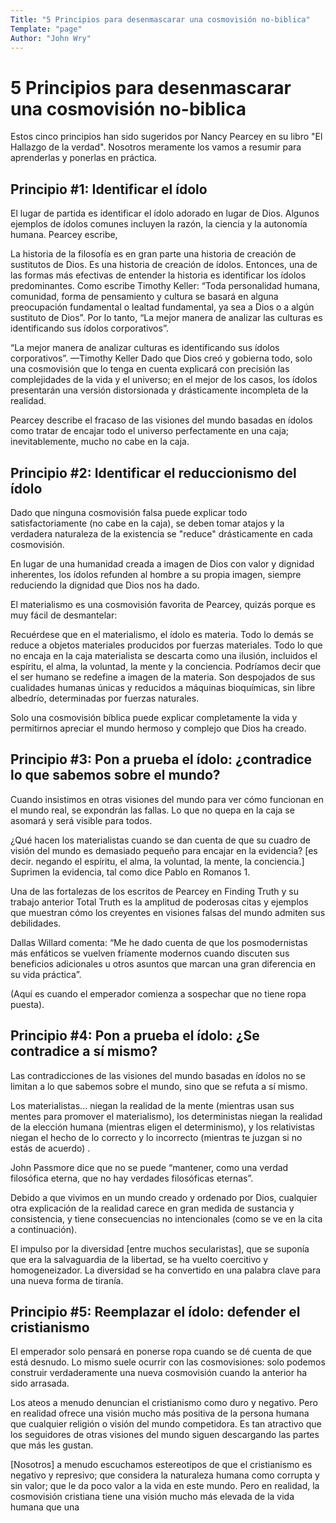 ```yaml
---
Title: "5 Principios para desenmascarar una cosmovisión no-biblica"
Template: "page"
Author: "John Wry"
---
```


# 5 Principios para desenmascarar una cosmovisión no-biblica

Estos cinco principios han sido sugeridos por Nancy Pearcey en su libro "El Hallazgo de la verdad". Nosotros meramente los vamos a resumir para aprenderlas y ponerlas en práctica. 

## Principio #1: Identificar el ídolo
El lugar de partida es identificar el ídolo adorado en lugar de Dios. Algunos ejemplos de ídolos comunes incluyen la razón, la ciencia y la autonomía humana. Pearcey escribe,

La historia de la filosofía es en gran parte una historia de creación de sustitutos de Dios. Es una historia de creación de ídolos. Entonces, una de las formas más efectivas de entender la historia es identificar los ídolos predominantes. Como escribe Timothy Keller: “Toda personalidad humana, comunidad, forma de pensamiento y cultura se basará en alguna preocupación fundamental o lealtad fundamental, ya sea a Dios o a algún sustituto de Dios”. Por lo tanto, “La mejor manera de analizar las culturas es identificando sus ídolos corporativos”.

“La mejor manera de analizar culturas es identificando sus ídolos corporativos”. —Timothy Keller Dado que Dios creó y gobierna todo, solo una cosmovisión que lo tenga en cuenta explicará con precisión las complejidades de la vida y el universo; en el mejor de los casos, los ídolos presentarán una versión distorsionada y drásticamente incompleta de la realidad.

Pearcey describe el fracaso de las visiones del mundo basadas en ídolos como tratar de encajar todo el universo perfectamente en una caja; inevitablemente, mucho no cabe en la caja.

## Principio #2: Identificar el reduccionismo del ídolo
Dado que ninguna cosmovisión falsa puede explicar todo satisfactoriamente (no cabe en la caja), se deben tomar atajos y la verdadera naturaleza de la existencia se "reduce" drásticamente en cada cosmovisión.

En lugar de una humanidad creada a imagen de Dios con valor y dignidad inherentes, los ídolos refunden al hombre a su propia imagen, siempre reduciendo la dignidad que Dios nos ha dado.

El materialismo es una cosmovisión favorita de Pearcey, quizás porque es muy fácil de desmantelar:

Recuérdese que en el materialismo, el ídolo es materia. Todo lo demás se reduce a objetos materiales producidos por fuerzas materiales. Todo lo que no encaja en la caja materialista se descarta como una ilusión, incluidos el espíritu, el alma, la voluntad, la mente y la conciencia. Podríamos decir que el ser humano se redefine a imagen de la materia. Son despojados de sus cualidades humanas únicas y reducidos a máquinas bioquímicas, sin libre albedrío, determinadas por fuerzas naturales.

Solo una cosmovisión bíblica puede explicar completamente la vida y permitirnos apreciar el mundo hermoso y complejo que Dios ha creado.

## Principio #3: Pon a prueba el ídolo: ¿contradice lo que sabemos sobre el mundo?
Cuando insistimos en otras visiones del mundo para ver cómo funcionan en el mundo real, se expondrán las fallas. Lo que no quepa en la caja se asomará y será visible para todos.

¿Qué hacen los materialistas cuando se dan cuenta de que su cuadro de visión del mundo es demasiado pequeño para encajar en la evidencia? [es decir. negando el espíritu, el alma, la voluntad, la mente, la conciencia.] Suprimen la evidencia, tal como dice Pablo en Romanos 1.

Una de las fortalezas de los escritos de Pearcey en Finding Truth y su trabajo anterior Total Truth es la amplitud de poderosas citas y ejemplos que muestran cómo los creyentes en visiones falsas del mundo admiten sus debilidades.

Dallas Willard comenta: “Me he dado cuenta de que los posmodernistas más enfáticos se vuelven fríamente modernos cuando discuten sus beneficios adicionales u otros asuntos que marcan una gran diferencia en su vida práctica”.

(Aquí es cuando el emperador comienza a sospechar que no tiene ropa puesta).

## Principio #4: Pon a prueba el ídolo: ¿Se contradice a sí mismo?
Las contradicciones de las visiones del mundo basadas en ídolos no se limitan a lo que sabemos sobre el mundo, sino que se refuta a sí mismo.

Los materialistas... niegan la realidad de la mente (mientras usan sus mentes para promover el materialismo), los deterministas niegan la realidad de la elección humana (mientras eligen el determinismo), y los relativistas niegan el hecho de lo correcto y lo incorrecto (mientras te juzgan si no estás de acuerdo) .

John Passmore dice que no se puede “mantener, como una verdad filosófica eterna, que no hay verdades filosóficas eternas”.

Debido a que vivimos en un mundo creado y ordenado por Dios, cualquier otra explicación de la realidad carece en gran medida de sustancia y consistencia, y tiene consecuencias no intencionales (como se ve en la cita a continuación).

El impulso por la diversidad [entre muchos secularistas], que se suponía que era la salvaguardia de la libertad, se ha vuelto coercitivo y homogeneizador. La diversidad se ha convertido en una palabra clave para una nueva forma de tiranía.

## Principio #5: Reemplazar el ídolo: defender el cristianismo
El emperador solo pensará en ponerse ropa cuando se dé cuenta de que está desnudo. Lo mismo suele ocurrir con las cosmovisiones: solo podemos construir verdaderamente una nueva cosmovisión cuando la anterior ha sido arrasada.

Los ateos a menudo denuncian el cristianismo como duro y negativo. Pero en realidad ofrece una visión mucho más positiva de la persona humana que cualquier religión o visión del mundo competidora. Es tan atractivo que los seguidores de otras visiones del mundo siguen descargando las partes que más les gustan.

[Nosotros] a menudo escuchamos estereotipos de que el cristianismo es negativo y represivo; que considera la naturaleza humana como corrupta y sin valor; que le da poco valor a la vida en este mundo. Pero en realidad, la cosmovisión cristiana tiene una visión mucho más elevada de la vida humana que una